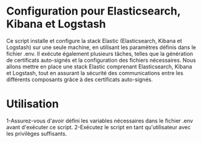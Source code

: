 # Configuration pour Elasticsearch, Kibana et Logstash
Ce script installe et configure la stack Elastic (Elasticsearch, Kibana et Logstash) sur une seule machine, en utilisant les paramètres définis dans le fichier .env. Il exécute également plusieurs tâches, telles que la génération de certificats auto-signés et la configuration des fichiers nécessaires. Nous allons mettre en place une stack Elastic comprenant Elasticsearch, Kibana et Logstash, tout en assurant la sécurité des communications entre les différents composants grâce à des certificats auto-signés.
# Utilisation
1-Assurez-vous d'avoir défini les variables nécessaires dans le fichier .env avant d'exécuter ce script.
2-Exécutez le script en tant qu'utilisateur avec les privilèges suffisants.
